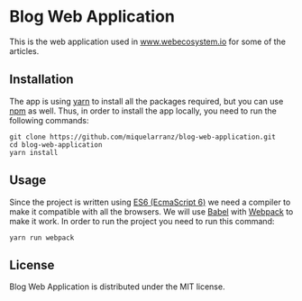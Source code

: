# Blog Web Application

This is the web application used in www.webecosystem.io for some of the articles.

## Installation

The app is using [yarn](https://yarnpkg.com/en/) to install all the packages required, but you can use [npm](https://www.npmjs.com/) as well. Thus, in order to install the app locally, you need to run the following commands:

```
git clone https://github.com/miquelarranz/blog-web-application.git
cd blog-web-application
yarn install
```

## Usage

Since the project is written using [ES6 (EcmaScript 6)](http://es6-features.org/) we need a compiler to make it compatible with all the browsers. We will use [Babel](https://babeljs.io/) with [Webpack](https://webpack.js.org/concepts/) to make it work. In order to run the project you need to run this command:

```
yarn run webpack
```



## License

Blog Web Application is distributed under the MIT license.
